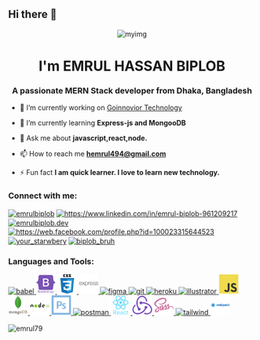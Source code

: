 ## Hi there 👋

<!--
**Emrul79/Emrul79** is a ✨ _special_ ✨ repository because its `README.md` (this file) appears on your GitHub profile.

Here are some ideas to get you started:

- 🔭 I’m currently working on ...
- 🌱 I’m currently learning ...
- 👯 I’m looking to collaborate on ...
- 🤔 I’m looking for help with ...
- 💬 Ask me about ...
- 📫 How to reach me: ...
- 😄 Pronouns: ...
- ⚡ Fun fact: ...
-->
<p align="center">
<img align="center" src="https://scontent.fcgp4-1.fna.fbcdn.net/v/t39.30808-6/307459899_1219536472166863_1030092183793418958_n.jpg?_nc_cat=109&ccb=1-7&_nc_sid=730e14&_nc_eui2=AeHMF-0-Yuqku5Qk2oaEAjMGPOh3-TrwwLY86Hf5OvDAtoiUtFM0FYGtudCqhgiWyJ8OuLmwMeGnogaHD1rFXfZE&_nc_ohc=1aTSjF16GMYAX8CxdhI&_nc_zt=23&_nc_ht=scontent.fcgp4-1.fna&oh=00_AT8JVB231u-0LypL5kTX4kfdE6uJm7iDoVcO7kos0UfHWw&oe=633B6D9B" alt="myimg" />
</p>




<h1 align="center">  I'm EMRUL HASSAN BIPLOB</h1>
<h3 align="center">A passionate MERN Stack developer from Dhaka, Bangladesh</h3>

- 🔭 I’m currently working on [Goinnovior Technology](https://preeminent-pasca-791643.netlify.app/)

- 🌱 I’m currently learning **Express-js and MongooDB**

- 💬 Ask me about **javascript,react,node.**

- 📫 How to reach me **hemrul494@gmail.com**

- ⚡ Fun fact **I am quick learner. I love to learn new technology.**

<h3 align="left">Connect with me:</h3>
<p align="left">
<a href="https://twitter.com/Emrulbiplob.Dev" target=""><img align="center" src="https://raw.githubusercontent.com/rahuldkjain/github-profile-readme-generator/master/src/images/icons/Social/twitter.svg" alt="emrulbiplob" height="30" width="40" /></a>
<a href="https://linkedin.com/in/https://www.linkedin.com/in/emrul-biplob-961209217" target="blank"><img align="center" src="https://raw.githubusercontent.com/rahuldkjain/github-profile-readme-generator/master/src/images/icons/Social/linked-in-alt.svg" alt="https://www.linkedin.com/in/emrul-biplob-961209217" height="30" width="40" /></a>
<a href="https://stackoverflow.com/users/emrulbiplob.dev" target="blank"><img align="center" src="https://raw.githubusercontent.com/rahuldkjain/github-profile-readme-generator/master/src/images/icons/Social/stack-overflow.svg" alt="emrulbiplob.dev" height="30" width="40" /></a>
<a href="https://fb.com/https://web.facebook.com/profile.php?id=100023315644523" target="blank"><img align="center" src="https://raw.githubusercontent.com/rahuldkjain/github-profile-readme-generator/master/src/images/icons/Social/facebook.svg" alt="https://web.facebook.com/profile.php?id=100023315644523" height="30" width="40" /></a>
<a href="https://instagram.com/your_starwbery" target="blank"><img align="center" src="https://raw.githubusercontent.com/rahuldkjain/github-profile-readme-generator/master/src/images/icons/Social/instagram.svg" alt="your_starwbery" height="30" width="40" /></a>
<a href="https://www.leetcode.com/biplob_bruh" target="blank"><img align="center" src="https://raw.githubusercontent.com/rahuldkjain/github-profile-readme-generator/master/src/images/icons/Social/leet-code.svg" alt="biplob_bruh" height="30" width="40" /></a>
</p>

<h3 align="left">Languages and Tools:</h3>
<p align="left"> <a href="https://babeljs.io/" target="_blank" rel="noreferrer"> <img src="https://www.vectorlogo.zone/logos/babeljs/babeljs-icon.svg" alt="babel" width="40" height="40"/> </a> <a href="https://getbootstrap.com" target="_blank" rel="noreferrer"> <img src="https://raw.githubusercontent.com/devicons/devicon/master/icons/bootstrap/bootstrap-plain-wordmark.svg" alt="bootstrap" width="39" height="39"/> </a> <a href="https://www.w3schools.com/css/" target="_blank" rel="noreferrer"> <img src="https://raw.githubusercontent.com/devicons/devicon/master/icons/css3/css3-original-wordmark.svg" alt="css3" width="40" height="40"/> </a> <a href="https://expressjs.com" target="_blank" rel="noreferrer"> <img src="https://raw.githubusercontent.com/devicons/devicon/master/icons/express/express-original-wordmark.svg" alt="express" width="40" height="40"/> </a> <a href="https://www.figma.com/" target="_blank" rel="noreferrer"> <img src="https://www.vectorlogo.zone/logos/figma/figma-icon.svg" alt="figma" width="40" height="40"/> </a> <a href="https://git-scm.com/" target="_blank" rel="noreferrer"> <img src="https://www.vectorlogo.zone/logos/git-scm/git-scm-icon.svg" alt="git" width="40" height="40"/> </a> <a href="https://heroku.com" target="_blank" rel="noreferrer"> <img src="https://www.vectorlogo.zone/logos/heroku/heroku-icon.svg" alt="heroku" width="40" height="40"/> </a> <a href="https://www.adobe.com/in/products/illustrator.html" target="_blank" rel="noreferrer"> <img src="https://www.vectorlogo.zone/logos/adobe_illustrator/adobe_illustrator-icon.svg" alt="illustrator" width="40" height="40"/> </a> <a href="https://developer.mozilla.org/en-US/docs/Web/JavaScript" target="_blank" rel="noreferrer"> <img src="https://raw.githubusercontent.com/devicons/devicon/master/icons/javascript/javascript-original.svg" alt="javascript" width="40" height="40"/> </a> <a href="https://www.mongodb.com/" target="_blank" rel="noreferrer"> <img src="https://raw.githubusercontent.com/devicons/devicon/master/icons/mongodb/mongodb-original-wordmark.svg" alt="mongodb" width="40" height="40"/> </a> <a href="https://nodejs.org" target="_blank" rel="noreferrer"> <img src="https://raw.githubusercontent.com/devicons/devicon/master/icons/nodejs/nodejs-original-wordmark.svg" alt="nodejs" width="40" height="40"/> </a> <a href="https://www.photoshop.com/en" target="_blank" rel="noreferrer"> <img src="https://raw.githubusercontent.com/devicons/devicon/master/icons/photoshop/photoshop-line.svg" alt="photoshop" width="40" height="40"/> </a> <a href="https://postman.com" target="_blank" rel="noreferrer"> <img src="https://www.vectorlogo.zone/logos/getpostman/getpostman-icon.svg" alt="postman" width="40" height="40"/> </a> <a href="https://reactjs.org/" target="_blank" rel="noreferrer"> <img src="https://raw.githubusercontent.com/devicons/devicon/master/icons/react/react-original-wordmark.svg" alt="react" width="40" height="40"/> </a> <a href="https://redux.js.org" target="_blank" rel="noreferrer"> <img src="https://raw.githubusercontent.com/devicons/devicon/master/icons/redux/redux-original.svg" alt="redux" width="40" height="40"/> </a> <a href="https://sass-lang.com" target="_blank" rel="noreferrer"> <img src="https://raw.githubusercontent.com/devicons/devicon/master/icons/sass/sass-original.svg" alt="sass" width="40" height="40"/> </a> <a href="https://tailwindcss.com/" target="_blank" rel="noreferrer"> <img src="https://www.vectorlogo.zone/logos/tailwindcss/tailwindcss-icon.svg" alt="tailwind" width="40" height="40"/> </a> <a href="https://webpack.js.org" target="_blank" rel="noreferrer"> <img src="https://raw.githubusercontent.com/devicons/devicon/d00d0969292a6569d45b06d3f350f463a0107b0d/icons/webpack/webpack-original-wordmark.svg" alt="webpack" width="40" height="40"/> </a> </p>

<p><img align="center" src="https://github-readme-stats.vercel.app/api/top-langs?username=emrul79&show_icons=true&locale=en&layout=compact" alt="emrul79" /></p>
